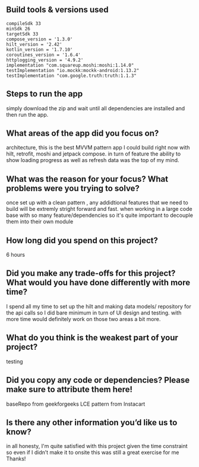 ## Build tools & versions used
    compileSdk 33
    minSdk 26
    targetSdk 33
    compose_version = '1.3.0'
    hilt_version = '2.42'
    kotlin_version = '1.7.10'
    coroutines_version = '1.6.4'
    httplogging_version = '4.9.2'
    implementation "com.squareup.moshi:moshi:1.14.0"
    testImplementation "io.mockk:mockk-android:1.13.2"
    testImplementation "com.google.truth:truth:1.1.3"


## Steps to run the app
simply download the zip and wait until all dependencies are installed and then run the app.

## What areas of the app did you focus on?
architecture, this is the best MVVM pattern app I could build right now with hilt, retrofit, moshi and jetpack compose.
in turn of feature the ability to show loading progress as well as refresh data was the top of my mind.

## What was the reason for your focus? What problems were you trying to solve?
once set up with a clean pattern , any addidtional features that we need to build will be extremly stright forward and fast.
when working in a large code base with so many feature/dependencies so it's quite important to decouple them into their own module  

## How long did you spend on this project?
6 hours

## Did you make any trade-offs for this project? What would you have done differently with more time?
I spend all my time to set up the hilt and making data models/ repository for the api calls so I did bare minimum in turn of UI design and testing.
with more time would definitely work on those two areas a bit more.

## What do you think is the weakest part of your project?
testing

## Did you copy any code or dependencies? Please make sure to attribute them here!
baseRepo from geekforgeeks
LCE pattern from Instacart

## Is there any other information you’d like us to know?
in all honesty, I'm quite satisfied with this project given the time constraint 
so even if I didn’t make it to onsite this was still a great exercise for me Thanks!
